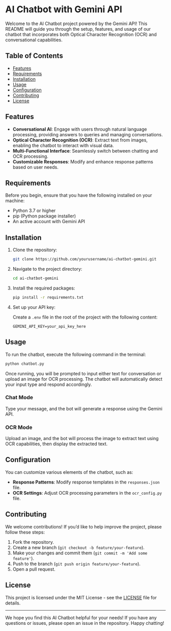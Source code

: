 # AI Chatbot with Gemini API

Welcome to the AI Chatbot project powered by the Gemini API! This README will guide you through the setup, features, and usage of our chatbot that incorporates both Optical Character Recognition (OCR) and conversational capabilities.

## Table of Contents

- [Features](#features)
- [Requirements](#requirements)
- [Installation](#installation)
- [Usage](#usage)
- [Configuration](#configuration)
- [Contributing](#contributing)
- [License](#license)

## Features

- **Conversational AI**: Engage with users through natural language processing, providing answers to queries and managing conversations.
- **Optical Character Recognition (OCR)**: Extract text from images, enabling the chatbot to interact with visual data.
- **Multi-Functional Interface**: Seamlessly switch between chatting and OCR processing.
- **Customizable Responses**: Modify and enhance response patterns based on user needs.

## Requirements

Before you begin, ensure that you have the following installed on your machine:

- Python 3.7 or higher
- pip (Python package installer)
- An active account with Gemini API

## Installation

1. Clone the repository:

   ```bash
   git clone https://github.com/yourusername/ai-chatbot-gemini.git
   ```

2. Navigate to the project directory:

   ```bash
   cd ai-chatbot-gemini
   ```

3. Install the required packages:

   ```bash
   pip install -r requirements.txt
   ```

4. Set up your API key:

   Create a `.env` file in the root of the project with the following content:

   ```
   GEMINI_API_KEY=your_api_key_here
   ```

## Usage

To run the chatbot, execute the following command in the terminal:

```bash
python chatbot.py
```

Once running, you will be prompted to input either text for conversation or upload an image for OCR processing. The chatbot will automatically detect your input type and respond accordingly.

### Chat Mode

Type your message, and the bot will generate a response using the Gemini API.

### OCR Mode

Upload an image, and the bot will process the image to extract text using OCR capabilities, then display the extracted text.

## Configuration

You can customize various elements of the chatbot, such as:

- **Response Patterns**: Modify response templates in the `responses.json` file.
- **OCR Settings**: Adjust OCR processing parameters in the `ocr_config.py` file.

## Contributing

We welcome contributions! If you’d like to help improve the project, please follow these steps:

1. Fork the repository.
2. Create a new branch (`git checkout -b feature/your-feature`).
3. Make your changes and commit them (`git commit -m 'Add some feature'`).
4. Push to the branch (`git push origin feature/your-feature`).
5. Open a pull request.

## License

This project is licensed under the MIT License - see the [LICENSE](LICENSE) file for details.

---

We hope you find this AI Chatbot helpful for your needs! If you have any questions or issues, please open an issue in the repository. Happy chatting!

